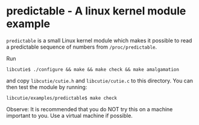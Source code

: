
# predictable - A linux kernel module example

`predictable` is a small Linux kernel module which makes it possible to read
a predictable sequence of numbers from `/proc/predictable`.

Run

    libcutie$ ./configure && make && make check && make amalgamation

and copy `libcutie/cutie.h` and `libcutie/cutie.c` to this directory. You can
then test the module by running:

    libcutie/examples/predictable$ make check

Observe: It is recommended that you do NOT try this on a machine important to
you. Use a virtual machine if possible.

